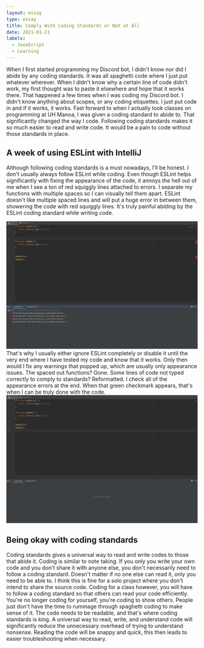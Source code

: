 ```yaml
---
layout: essay
type: essay
title: Comply With Coding Standards or Not at All
date: 2021-01-21
labels:
  - JavaScript
  - Learning
---
```





When I first started programming my Discord bot, I didn't know nor did I abide by any coding standards. It was all spaghetti code where I just put whatever wherever. When I didn't know why a certain line of code didn't work, my first thought was to paste it elsewhere and hope that it works there. That happened a few times when I was coding my Discord bot. I didn't know anything about scopes, or any coding etiquettes. I just put code in and if it works, it works. Fast forward to when I actually took classes on programming at UH Manoa, I was given a coding standard to abide to. That significantly changed the way I code. Following coding standards makes it so much easier to read and write code. It would be a pain to code without those standards in place.

## A week of using ESLint with IntelliJ

Although following coding standards is a must nowadays, I'll be honest. I don't usually always follow ESLint while coding. Even though ESLint helps significantly with fixing the appearance of the code, it annoys the hell out of me when I see a ton of red squiggly lines attached to errors. I separate my functions with multiple spaces so I can visually tell them apart. ESLint doesn't like multiple spaced lines and will put a huge error in between them, showering the code with red squiggly lines. It's truly painful abiding by the ESLint coding standard while writing code.
<div class="ui medium rounded images">
<img class="ui small image" src="../images/Comply-Essay/unfixed-code.png">
</div>
That's why I usually either ignore ESLint completely or disable it until the very end where I have tested my code and know that it works. Only then would I fix any warnings that popped up, which are usually only appearance issues. The spaced out functions? Gone. Some lines of code not typed correctly to comply to standards? Reformatted. I check all of the appearance errors at the end. When that green checkmark appears, that's when I can be truly done with the code.
<div class="ui medium rounded images">
<img class="ui small image" src="../images/Comply-Essay/fixed-code.png">
</div>

## Being okay with coding standards

Coding standards gives a universal way to read and write codes to those that abide it. Coding is similar to note taking. If you only you write your own code and you don't share it with anyone else, you don't necessarily need to follow a coding standard. Doesn't matter if no one else can read it, only you need to be able to. I think this is fine for a solo project where you don't intend to share the source code. Coding for a class however, you will have to follow a coding standard so that others can read your code efficiently. You're no longer coding for yourself, you're coding to show others. People just don't have the time to rummage through spaghetti coding to make sense of it. The code needs to be readable, and that's where coding standards is king. A universal way to read, write, and understand code will significantly reduce the unnecessary overhead of trying to understand nonsense. Reading the code will be snappy and quick, this then leads to easier troubleshooting when necessary.
